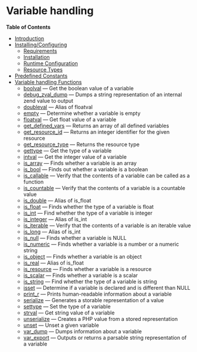 Variable handling
=================

**Table of Contents**

-   [Introduction](/intro/var.html)
-   [Installing/Configuring](/var/setup.html)
    -   [Requirements](/var/setup.html#Requirements)
    -   [Installation](/var/setup.html#Installation)
    -   [Runtime Configuration](/var/setup.html#Runtime%20Configuration)
    -   [Resource Types](/var/setup.html#Resource%20Types)
-   [Predefined Constants](/var/constants.html)
-   [Variable handling Functions](/ref/var.html)
    -   [boolval](/ref/var.html#boolval) — Get the boolean value of a
        variable
    -   [debug\_zval\_dump](/ref/var.html#debug_zval_dump) — Dumps a
        string representation of an internal zend value to output
    -   [doubleval](/ref/var.html#doubleval) — Alias of floatval
    -   [empty](/ref/var.html#empty) — Determine whether a variable is
        empty
    -   [floatval](/ref/var.html#floatval) — Get float value of a
        variable
    -   [get\_defined\_vars](/ref/var.html#get_defined_vars) — Returns
        an array of all defined variables
    -   [get\_resource\_id](/ref/var.html#get_resource_id) — Returns an
        integer identifier for the given resource
    -   [get\_resource\_type](/ref/var.html#get_resource_type) — Returns
        the resource type
    -   [gettype](/ref/var.html#gettype) — Get the type of a variable
    -   [intval](/ref/var.html#intval) — Get the integer value of a
        variable
    -   [is\_array](/ref/var.html#is_array) — Finds whether a variable
        is an array
    -   [is\_bool](/ref/var.html#is_bool) — Finds out whether a variable
        is a boolean
    -   [is\_callable](/ref/var.html#is_callable) — Verify that the
        contents of a variable can be called as a function
    -   [is\_countable](/ref/var.html#is_countable) — Verify that the
        contents of a variable is a countable value
    -   [is\_double](/ref/var.html#is_double) — Alias of is\_float
    -   [is\_float](/ref/var.html#is_float) — Finds whether the type of
        a variable is float
    -   [is\_int](/ref/var.html#is_int) — Find whether the type of a
        variable is integer
    -   [is\_integer](/ref/var.html#is_integer) — Alias of is\_int
    -   [is\_iterable](/ref/var.html#is_iterable) — Verify that the
        contents of a variable is an iterable value
    -   [is\_long](/ref/var.html#is_long) — Alias of is\_int
    -   [is\_null](/ref/var.html#is_null) — Finds whether a variable is
        NULL
    -   [is\_numeric](/ref/var.html#is_numeric) — Finds whether a
        variable is a number or a numeric string
    -   [is\_object](/ref/var.html#is_object) — Finds whether a variable
        is an object
    -   [is\_real](/ref/var.html#is_real) — Alias of is\_float
    -   [is\_resource](/ref/var.html#is_resource) — Finds whether a
        variable is a resource
    -   [is\_scalar](/ref/var.html#is_scalar) — Finds whether a variable
        is a scalar
    -   [is\_string](/ref/var.html#is_string) — Find whether the type of
        a variable is string
    -   [isset](/ref/var.html#isset) — Determine if a variable is
        declared and is different than NULL
    -   [print\_r](/ref/var.html#print_r) — Prints human-readable
        information about a variable
    -   [serialize](/ref/var.html#serialize) — Generates a storable
        representation of a value
    -   [settype](/ref/var.html#settype) — Set the type of a variable
    -   [strval](/ref/var.html#strval) — Get string value of a variable
    -   [unserialize](/ref/var.html#unserialize) — Creates a PHP value
        from a stored representation
    -   [unset](/ref/var.html#unset) — Unset a given variable
    -   [var\_dump](/ref/var.html#var_dump) — Dumps information about a
        variable
    -   [var\_export](/ref/var.html#var_export) — Outputs or returns a
        parsable string representation of a variable
